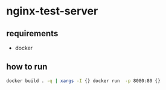 # nginx-test-server

## requirements
- docker

## how to run
```bash
docker build . -q | xargs -I {} docker run  -p 8080:80 {}
```
